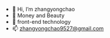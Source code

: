 - 👋 Hi, I’m zhangyongchao
- 👀 Money and Beauty
- 🌱 front-end technology
- 📫 zhangyongchao9527@gmail.com

<!---
ASAzhangyongchao/ASAzhangyongchao is a ✨ special ✨ repository because its `README.md` (this file) appears on your GitHub profile.
You can click the Preview link to take a look at your changes.
--->
